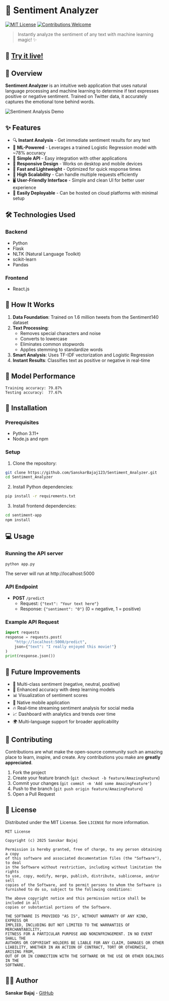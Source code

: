 # 🧠 Sentiment Analyzer

[![MIT License](https://img.shields.io/badge/License-MIT-green.svg)](https://choosealicense.com/licenses/mit/)
[![Contributions Welcome](https://img.shields.io/badge/contributions-welcome-brightgreen.svg?style=flat)](https://github.com/SanskarBajaj123/Sentiment_Analyzer/issues)

> Instantly analyze the sentiment of any text with machine learning magic! ✨

## 🌟 [Try it live!](https://sentiment-analyzer-frontend.onrender.com/)

## 📝 Overview

**Sentiment Analyzer** is an intuitive web application that uses natural language processing and machine learning to determine if text expresses positive or negative sentiment. Trained on Twitter data, it accurately captures the emotional tone behind words.

![Sentiment Analysis Demo](https://i.imgur.com/YourDemoImage.png)

## ✨ Features

- 🔍 **Instant Analysis** - Get immediate sentiment results for any text
- 🧠 **ML-Powered** - Leverages a trained Logistic Regression model with ~78% accuracy
- 🔄 **Simple API** - Easy integration with other applications
- 📱 **Responsive Design** - Works on desktop and mobile devices
- 🚀 **Fast and Lightweight** - Optimized for quick response times
- 🔬 **High Scalability** - Can handle multiple requests efficiently
- 🖥️ **User-Friendly Interface** - Simple and clean UI for better user experience
- 🔗 **Easily Deployable** - Can be hosted on cloud platforms with minimal setup

## 🛠️ Technologies Used

### Backend
- Python
- Flask
- NLTK (Natural Language Toolkit)
- scikit-learn
- Pandas

### Frontend
- React.js

## 🔧 How It Works

1. **Data Foundation**: Trained on 1.6 million tweets from the Sentiment140 dataset
2. **Text Processing**:
   - Removes special characters and noise
   - Converts to lowercase
   - Eliminates common stopwords
   - Applies stemming to standardize words
3. **Smart Analysis**: Uses TF-IDF vectorization and Logistic Regression
4. **Instant Results**: Classifies text as positive or negative in real-time

## 🧪 Model Performance

```
Training accuracy: 79.87%
Testing accuracy:  77.67%
```

## 🚀 Installation

### Prerequisites
- Python 3.11+
- Node.js and npm

### Setup

1. Clone the repository:
```bash
git clone https://github.com/SanskarBajaj123/Sentiment_Analyzer.git
cd Sentiment_Analyzer
```

2. Install Python dependencies:
```bash
pip install -r requirements.txt
```

3. Install frontend dependencies:
```bash
cd sentiment-app
npm install
```

## 💻 Usage

### Running the API server

```bash
python app.py
```
The server will run at http://localhost:5000

### API Endpoint

- **POST** `/predict`
  - Request: `{"text": "Your text here"}`
  - Response: `{"sentiment": "0"}` (0 = negative, 1 = positive)

### Example API Request

```python
import requests
response = requests.post(
    "http://localhost:5000/predict",
    json={"text": "I really enjoyed this movie!"}
)
print(response.json())
```

## 🔮 Future Improvements

- 🌈 Multi-class sentiment (negative, neutral, positive)
- 🧠 Enhanced accuracy with deep learning models
- 📊 Visualization of sentiment scores
- 📱 Native mobile application
- 🔥 Real-time streaming sentiment analysis for social media
- 📈 Dashboard with analytics and trends over time
- 🌍 Multi-language support for broader applicability

## 🤝 Contributing

Contributions are what make the open-source community such an amazing place to learn, inspire, and create. Any contributions you make are **greatly appreciated**.

1. Fork the project
2. Create your feature branch (`git checkout -b feature/AmazingFeature`)
3. Commit your changes (`git commit -m 'Add some AmazingFeature'`)
4. Push to the branch (`git push origin feature/AmazingFeature`)
5. Open a Pull Request

## 📄 License

Distributed under the MIT License. See `LICENSE` for more information.

```
MIT License

Copyright (c) 2025 Sanskar Bajaj

Permission is hereby granted, free of charge, to any person obtaining a copy
of this software and associated documentation files (the "Software"), to deal
in the Software without restriction, including without limitation the rights
to use, copy, modify, merge, publish, distribute, sublicense, and/or sell
copies of the Software, and to permit persons to whom the Software is
furnished to do so, subject to the following conditions:

The above copyright notice and this permission notice shall be included in all
copies or substantial portions of the Software.

THE SOFTWARE IS PROVIDED "AS IS", WITHOUT WARRANTY OF ANY KIND, EXPRESS OR
IMPLIED, INCLUDING BUT NOT LIMITED TO THE WARRANTIES OF MERCHANTABILITY,
FITNESS FOR A PARTICULAR PURPOSE AND NONINFRINGEMENT. IN NO EVENT SHALL THE
AUTHORS OR COPYRIGHT HOLDERS BE LIABLE FOR ANY CLAIM, DAMAGES OR OTHER
LIABILITY, WHETHER IN AN ACTION OF CONTRACT, TORT OR OTHERWISE, ARISING FROM,
OUT OF OR IN CONNECTION WITH THE SOFTWARE OR THE USE OR OTHER DEALINGS IN THE
SOFTWARE.
```

## 👨‍💻 Author

**Sanskar Bajaj** - [GitHub](https://github.com/SanskarBajaj123)

